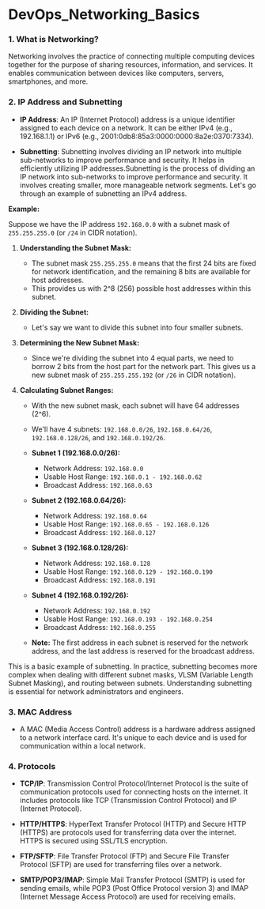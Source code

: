 # DevOps_Networking_Basics

### 1. **What is Networking?**

Networking involves the practice of connecting multiple computing devices together for the purpose of sharing resources, information, and services. It enables communication between devices like computers, servers, smartphones, and more.

### 2. **IP Address and Subnetting**

- **IP Address**: An IP (Internet Protocol) address is a unique identifier assigned to each device on a network. It can be either IPv4 (e.g., 192.168.1.1) or IPv6 (e.g., 2001:0db8:85a3:0000:0000:8a2e:0370:7334).

- **Subnetting**: Subnetting involves dividing an IP network into multiple sub-networks to improve performance and security. It helps in efficiently utilizing IP addresses.Subnetting is the process of dividing an IP network into sub-networks to improve performance and security. It involves creating smaller, more manageable network segments. Let's go through an example of subnetting an IPv4 address.

**Example:**

Suppose we have the IP address `192.168.0.0` with a subnet mask of `255.255.255.0` (or `/24` in CIDR notation).

1. **Understanding the Subnet Mask:**
   - The subnet mask `255.255.255.0` means that the first 24 bits are fixed for network identification, and the remaining 8 bits are available for host addresses.
   - This provides us with 2^8 (256) possible host addresses within this subnet.

2. **Dividing the Subnet:**
   - Let's say we want to divide this subnet into four smaller subnets.

3. **Determining the New Subnet Mask:**
   - Since we're dividing the subnet into 4 equal parts, we need to borrow 2 bits from the host part for the network part. This gives us a new subnet mask of `255.255.255.192` (or `/26` in CIDR notation).

4. **Calculating Subnet Ranges:**
   - With the new subnet mask, each subnet will have 64 addresses (2^6).
   - We'll have 4 subnets: `192.168.0.0/26`, `192.168.0.64/26`, `192.168.0.128/26`, and `192.168.0.192/26`.

   - **Subnet 1 (192.168.0.0/26):**
     - Network Address: `192.168.0.0`
     - Usable Host Range: `192.168.0.1 - 192.168.0.62`
     - Broadcast Address: `192.168.0.63`

   - **Subnet 2 (192.168.0.64/26):**
     - Network Address: `192.168.0.64`
     - Usable Host Range: `192.168.0.65 - 192.168.0.126`
     - Broadcast Address: `192.168.0.127`

   - **Subnet 3 (192.168.0.128/26):**
     - Network Address: `192.168.0.128`
     - Usable Host Range: `192.168.0.129 - 192.168.0.190`
     - Broadcast Address: `192.168.0.191`

   - **Subnet 4 (192.168.0.192/26):**
     - Network Address: `192.168.0.192`
     - Usable Host Range: `192.168.0.193 - 192.168.0.254`
     - Broadcast Address: `192.168.0.255`

   - **Note:** The first address in each subnet is reserved for the network address, and the last address is reserved for the broadcast address.

This is a basic example of subnetting. In practice, subnetting becomes more complex when dealing with different subnet masks, VLSM (Variable Length Subnet Masking), and routing between subnets. Understanding subnetting is essential for network administrators and engineers.

### 3. **MAC Address**

- A MAC (Media Access Control) address is a hardware address assigned to a network interface card. It's unique to each device and is used for communication within a local network.

### 4. **Protocols**

- **TCP/IP**: Transmission Control Protocol/Internet Protocol is the suite of communication protocols used for connecting hosts on the internet. It includes protocols like TCP (Transmission Control Protocol) and IP (Internet Protocol).

- **HTTP/HTTPS**: HyperText Transfer Protocol (HTTP) and Secure HTTP (HTTPS) are protocols used for transferring data over the internet. HTTPS is secured using SSL/TLS encryption.

- **FTP/SFTP**: File Transfer Protocol (FTP) and Secure File Transfer Protocol (SFTP) are used for transferring files over a network.

- **SMTP/POP3/IMAP**: Simple Mail Transfer Protocol (SMTP) is used for sending emails, while POP3 (Post Office Protocol version 3) and IMAP (Internet Message Access Protocol) are used for receiving emails.
